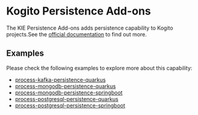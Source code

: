 <!--
  Licensed to the Apache Software Foundation (ASF) under one
  or more contributor license agreements.  See the NOTICE file
  distributed with this work for additional information
  regarding copyright ownership.  The ASF licenses this file
  to you under the Apache License, Version 2.0 (the
  "License"); you may not use this file except in compliance
  with the License.  You may obtain a copy of the License at

    http://www.apache.org/licenses/LICENSE-2.0

  Unless required by applicable law or agreed to in writing,
  software distributed under the License is distributed on an
  "AS IS" BASIS, WITHOUT WARRANTIES OR CONDITIONS OF ANY
  KIND, either express or implied.  See the License for the
  specific language governing permissions and limitations
  under the License.
  -->

# Kogito Persistence Add-ons

The KIE Persistence Add-ons adds persistence capability to Kogito projects.See 
the [official documentation](https://docs.jboss.org/kogito/release/latest/html_single/#con-persistence_kogito-developing-process-services)
to find out more.

## Examples

Please check the following examples to explore more about this capability:

- [process-kafka-persistence-quarkus](https://github.com/kiegroup/kogito-examples/tree/stable/kogito-quarkus-examples/process-kafka-persistence-quarkus)
- [process-mongodb-persistence-quarkus](https://github.com/kiegroup/kogito-examples/tree/stable/kogito-quarkus-examples/process-mongodb-persistence-quarkus)
- [process-mongodb-persistence-springboot](https://github.com/kiegroup/kogito-examples/tree/stable/kogito-springboot-examples/process-mongodb-persistence-springboot)
- [process-postgresql-persistence-quarkus](https://github.com/kiegroup/kogito-examples/tree/stable/kogito-quarkus-examples/process-postgresql-persistence-quarkus)
- [process-postgresql-persistence-springboot](https://github.com/kiegroup/kogito-examples/tree/stable/kogito-springboot-examples/process-postgresql-persistence-springboot)

<!-- TODO: add filesystem/JDBC docs https://issues.redhat.com/browse/KOGITO-5563 -->
